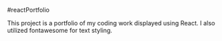 #reactPortfolio

This project is a portfolio of my coding work displayed using React. I also utilized fontawesome for text styling. 
